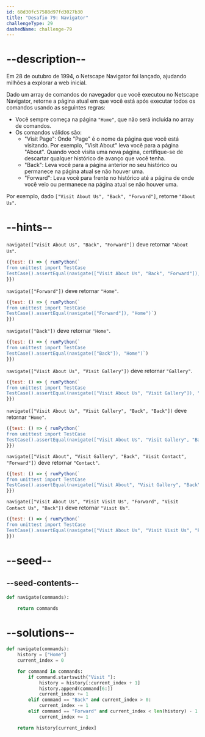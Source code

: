 ```yaml
---
id: 68d30fc57588d97fd3027b30
title: "Desafio 79: Navigator"
challengeType: 29
dashedName: challenge-79
---
```


# --description--

Em 28 de outubro de 1994, o Netscape Navigator foi lançado, ajudando milhões a explorar a web inicial.

Dado um array de comandos do navegador que você executou no Netscape Navigator, retorne a página atual em que você está após executar todos os comandos usando as seguintes regras:

- Você sempre começa na página `"Home"`, que não será incluída no array de comandos.
- Os comandos válidos são:
  - "Visit Page": Onde "Page" é o nome da página que você está visitando. Por exemplo, "Visit About" leva você para a página "About". Quando você visita uma nova página, certifique-se de descartar qualquer histórico de avanço que você tenha.
  - "Back": Leva você para a página anterior no seu histórico ou permanece na página atual se não houver uma.
  - "Forward": Leva você para frente no histórico até a página de onde você veio ou permanece na página atual se não houver uma.

Por exemplo, dado `["Visit About Us", "Back", "Forward"]`, retorne `"About Us"`.

# --hints--

`navigate(["Visit About Us", "Back", "Forward"])` deve retornar `"About Us"`.

```js
({test: () => { runPython(`
from unittest import TestCase
TestCase().assertEqual(navigate(["Visit About Us", "Back", "Forward"]), "About Us")`)
}})
```

`navigate(["Forward"])` deve retornar `"Home"`.

```js
({test: () => { runPython(`
from unittest import TestCase
TestCase().assertEqual(navigate(["Forward"]), "Home")`)
}})
```

`navigate(["Back"])` deve retornar `"Home"`.

```js
({test: () => { runPython(`
from unittest import TestCase
TestCase().assertEqual(navigate(["Back"]), "Home")`)
}})
```

`navigate(["Visit About Us", "Visit Gallery"])` deve retornar `"Gallery"`.

```js
({test: () => { runPython(`
from unittest import TestCase
TestCase().assertEqual(navigate(["Visit About Us", "Visit Gallery"]), "Gallery")`)
}})
```

`navigate(["Visit About Us", "Visit Gallery", "Back", "Back"])` deve retornar `"Home"`.

```js
({test: () => { runPython(`
from unittest import TestCase
TestCase().assertEqual(navigate(["Visit About Us", "Visit Gallery", "Back", "Back"]), "Home")`)
}})
```

`navigate(["Visit About", "Visit Gallery", "Back", "Visit Contact", "Forward"])` deve retornar `"Contact"`.

```js
({test: () => { runPython(`
from unittest import TestCase
TestCase().assertEqual(navigate(["Visit About", "Visit Gallery", "Back", "Visit Contact", "Forward"]), "Contact")`)
}})
```

`navigate(["Visit About Us", "Visit Visit Us", "Forward", "Visit Contact Us", "Back"])` deve retornar `"Visit Us"`.

```js
({test: () => { runPython(`
from unittest import TestCase
TestCase().assertEqual(navigate(["Visit About Us", "Visit Visit Us", "Forward", "Visit Contact Us", "Back"]), "Visit Us")`)
}})
```

# --seed--

## --seed-contents--

```py
def navigate(commands):

    return commands
```

# --solutions--

```py
def navigate(commands):
    history = ["Home"]
    current_index = 0

    for command in commands:
        if command.startswith("Visit "):
            history = history[:current_index + 1]
            history.append(command[6:])
            current_index += 1
        elif command == "Back" and current_index > 0:
            current_index -= 1
        elif command == "Forward" and current_index < len(history) - 1:
            current_index += 1

    return history[current_index]
```
